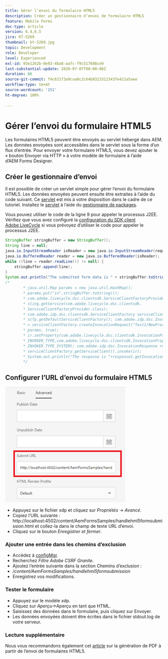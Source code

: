 ```yaml
---
title: Gérer l’envoi du formulaire HTML5
description: Créer un gestionnaire d’envoi de formulaire HTML5
feature: Mobile Forms
doc-type: article
version: 6.4,6.5
jira: KT-5269
thumbnail: kt-5269.jpg
topic: Development
role: Developer
level: Experienced
exl-id: 93e1262b-0e93-4ba8-aafc-f9c517688ce9
last-substantial-update: 2020-07-07T00:00:00Z
duration: 66
source-git-commit: f4c621f3a9caa8c2c64b8323312343fe421a5aee
workflow-type: tm+mt
source-wordcount: '251'
ht-degree: 100%

---
```


# Gérer l’envoi du formulaire HTML5

Les formulaires HTML5 peuvent être envoyés au servlet hébergé dans AEM. Les données envoyées sont accessibles dans le servlet sous la forme d’un flux d’entrée. Pour envoyer votre formulaire HTML5, vous devez ajouter le « bouton Envoyer via HTTP » à votre modèle de formulaire à l’aide d’AEM Forms Designer.

## Créer le gestionnaire d’envoi

Il est possible de créer un servlet simple pour gérer l’envoi du formulaire HTML5. Les données envoyées peuvent ensuite être extraites à l’aide du code suivant. Ce [servlet](assets/html5-submit-handler.zip) est mis à votre disposition dans le cadre de ce tutoriel. Installez le [servlet](assets/html5-submit-handler.zip) à l’aide du [gestionnaire de packages](http://localhost:4502/crx/packmgr/index.jsp).

Vous pouvez utiliser le code de la ligne 9 pour appeler le processus J2EE. Vérifiez que vous avez configuré la [configuration du SDK client Adobe LiveCycle](https://helpx.adobe.com/fr/aem-forms/6/submit-form-data-livecycle-process.html) si vous prévoyez d’utiliser le code pour appeler le processus J2EE.

```java
StringBuffer stringBuffer = new StringBuffer();
String line = null;
java.io.InputStreamReader isReader = new java.io.InputStreamReader(request.getInputStream(), "UTF-8");
java.io.BufferedReader reader = new java.io.BufferedReader(isReader);
while ((line = reader.readLine()) != null) {
    stringBuffer.append(line);
}
System.out.println("The submitted form data is " + stringBuffer.toString());
/*
        * java.util.Map params = new java.util.HashMap();
        * params.put("in",stringBuffer.toString());
        * com.adobe.livecycle.dsc.clientsdk.ServiceClientFactoryProvider scfp =
        * sling.getService(com.adobe.livecycle.dsc.clientsdk.
        * ServiceClientFactoryProvider.class);
        * com.adobe.idp.dsc.clientsdk.ServiceClientFactory serviceClientFactory =
        * scfp.getDefaultServiceClientFactory(); com.adobe.idp.dsc.InvocationRequest ir
        * = serviceClientFactory.createInvocationRequest("Test1/NewProcess1", "invoke",
        * params, true);
        * ir.setProperty(com.adobe.livecycle.dsc.clientsdk.InvocationProperties.
        * INVOKER_TYPE,com.adobe.livecycle.dsc.clientsdk.InvocationProperties.
        * INVOKER_TYPE_SYSTEM); com.adobe.idp.dsc.InvocationResponse response1 =
        * serviceClientFactory.getServiceClient().invoke(ir);
        * System.out.println("The response is "+response1.getInvocationId());
        */
```


## Configurer l’URL d’envoi du formulaire HTML5

![submit-url](assets/submit-url.PNG)

* Appuyez sur le fichier xdp et cliquez sur _Propriétés_ -> _Avancé_.
* Copiez l’URL suivante : http://localhost:4502/content/AemFormsSamples/handlehml5formsubmission.html et collez-la dans le champ de texte URL d’envoi.
* Cliquez sur le bouton _Enregistrer et fermer_.

### Ajouter une entrée dans les chemins d’exclusion

* Accédez à [configMgr](http://localhost:4502/system/console/configMgr).
* Recherchez _Filtre Adobe CSRF Granite_.
* Ajoutez l’entrée suivante dans la section Chemins d’exclusion :
* _/content/AemFormsSamples/handlehml5formsubmission_
* Enregistrez vos modifications.

### Tester le formulaire

* Appuyez sur le modèle xdp.
* Cliquez sur _Aperçu_->Aperçu en tant que HTML.
* Saisissez des données dans le formulaire, puis cliquez sur Envoyer.
* Les données envoyées doivent être écrites dans le fichier stdout.log de votre serveur.

### Lecture supplémentaire

Nous vous recommandons également cet [article](https://experienceleague.adobe.com/docs/experience-manager-learn/forms/document-services/generate-pdf-from-mobile-form-submission-article.html?lang=fr) sur la génération de PDF à partir de l’envoi de formulaires HTML5.
